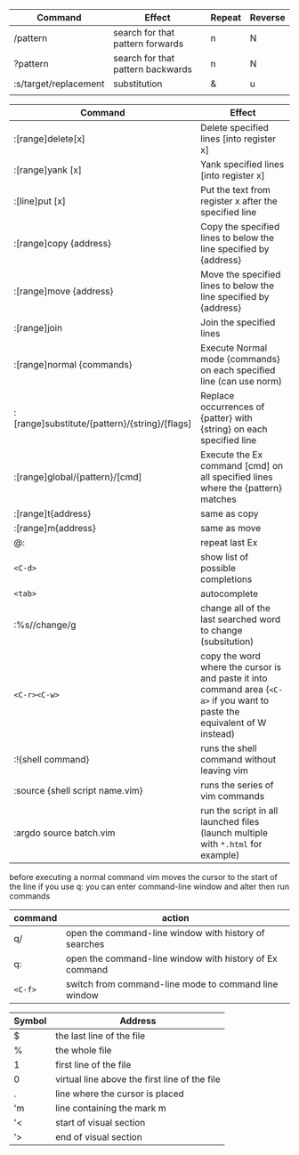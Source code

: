 | Command               | Effect                            | Repeat | Reverse |
| --------------------- | --------------------------------- | ------ | ------- |
| /pattern              | search for that pattern forwards  | n      | N       |
| ?pattern              | search for that pattern backwards | n      | N       |
| :s/target/replacement | substitution                      | &      | u       |
|                       |                                   |        |         |


| Command                                       | Effect                                                                                                                      |
| --------------------------------------------- | --------------------------------------------------------------------------------------------------------------------------- |
| :[range]delete[x]                             | Delete specified lines [into register x]                                                                                    |
| :[range]yank [x]                              | Yank specified lines [into register x]                                                                                      |
| :[line]put [x]                                | Put the text from register x after the specified line                                                                       |
| :[range]copy {address}                        | Copy the specified lines to below the line specified by {address}                                                           |
| :[range]move {address}                        | Move the specified lines to below the line specified by {address}                                                           |
| :[range]join                                  | Join the specified lines                                                                                                    |
| :[range]normal {commands}                     | Execute Normal mode {commands} on each specified line (can use norm)                                                        |
| :[range]substitute/{pattern}/{string}/[flags] | Replace occurrences of {patter} with {string} on each specified line                                                        |
| :[range]global/{pattern}/[cmd]                | Execute the Ex command [cmd] on all specified lines where the {pattern} matches                                             |
| :[range]t{address}                            | same as copy                                                                                                                |
| :[range]m{address}                            | same as move                                                                                                                |
| @:                                            | repeat last Ex                                                                                                              |
| `<C-d>`                                       | show list of possible completions                                                                                           |
| `<tab>`                                       | autocomplete                                                                                                                |
| :%s//change/g                                 | change all of the last searched word to change (subsitution)                                                                |
| `<C-r><C-w>`                                  | copy the word where the cursor is and paste it into command area (`<C-a>` if you want to paste the equivalent of W instead) |
| :!{shell command}                             | runs the shell command without leaving vim                                                                                  |
| :source {shell script name.vim}               | runs the series of vim commands                                                                                             |
| :argdo source batch.vim                       | run the script in all launched files (launch multiple with `*.html` for example)                                            |
before executing a normal command vim moves the cursor to the start of the line
if you use q: you can enter command-line window and alter then run commands

| command | action                                                  |
| ------- | ------------------------------------------------------- |
| q/      | open the command-line window with history of searches   |
| q:      | open the command-line window with history of Ex command |
| `<C-f>` | switch from command-line mode to command line window    |

| Symbol | Address                                       |
| ------ | --------------------------------------------- |
| $      | the last line of the file                     |
| %      | the whole file                                |
| 1      | first line of the file                        |
| 0      | virtual line above the first line of the file |
| .      | line where the cursor is placed               |
| 'm     | line containing the mark m                    |
| '<     | start of visual section                       |
| '>     | end of visual section                         |
